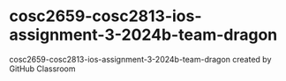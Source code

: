 # cosc2659-cosc2813-ios-assignment-3-2024b-team-dragon
cosc2659-cosc2813-ios-assignment-3-2024b-team-dragon created by GitHub Classroom
